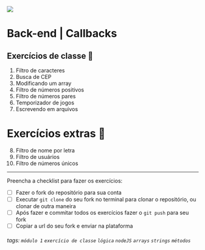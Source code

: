 ![](https://i.imgur.com/xG74tOh.png)

# Back-end | Callbacks

## Exercícios de classe 🏫

1.  Filtro de caracteres
2.  Busca de CEP
3.  Modificando um array
4.  Filtro de números positivos
5.  Filtro de números pares
6.  Temporizador de jogos
7.  Escrevendo em arquivos

# Exercícios extras 🌟

8. Filtro de nome por letra
9. Filtro de usuários
10. Filtro de números únicos

---

Preencha a checklist para fazer os exercícios:

-   [ ] Fazer o fork do repositório para sua conta
-   [ ] Executar `git clone` do seu fork no terminal para clonar o repositório, ou clonar de outra maneira
-   [ ] Após fazer e commitar todos os exercícios fazer o `git push` para seu fork
-   [ ] Copiar a url do seu fork e enviar na plataforma

###### tags: `módulo 1` `exercício de classe` `lógica` `nodeJS` `arrays` `strings` `métodos`
